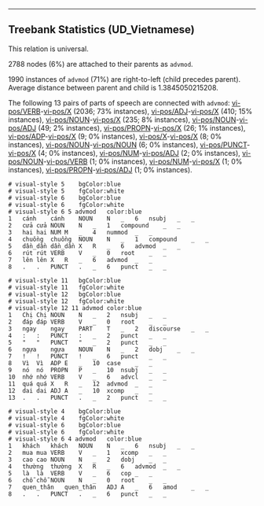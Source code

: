 

--------------------------------------------------------------------------------

## Treebank Statistics (UD_Vietnamese)

This relation is universal.

2788 nodes (6%) are attached to their parents as `advmod`.

1990 instances of `advmod` (71%) are right-to-left (child precedes parent).
Average distance between parent and child is 1.3845050215208.

The following 13 pairs of parts of speech are connected with `advmod`: [vi-pos/VERB]()-[vi-pos/X]() (2036; 73% instances), [vi-pos/ADJ]()-[vi-pos/X]() (410; 15% instances), [vi-pos/NOUN]()-[vi-pos/X]() (235; 8% instances), [vi-pos/NOUN]()-[vi-pos/ADJ]() (49; 2% instances), [vi-pos/PROPN]()-[vi-pos/X]() (26; 1% instances), [vi-pos/ADP]()-[vi-pos/X]() (9; 0% instances), [vi-pos/X]()-[vi-pos/X]() (8; 0% instances), [vi-pos/NOUN]()-[vi-pos/NOUN]() (6; 0% instances), [vi-pos/PUNCT]()-[vi-pos/X]() (4; 0% instances), [vi-pos/NUM]()-[vi-pos/ADJ]() (2; 0% instances), [vi-pos/NOUN]()-[vi-pos/VERB]() (1; 0% instances), [vi-pos/NUM]()-[vi-pos/X]() (1; 0% instances), [vi-pos/PROPN]()-[vi-pos/ADJ]() (1; 0% instances).


~~~ conllu
# visual-style 5	bgColor:blue
# visual-style 5	fgColor:white
# visual-style 6	bgColor:blue
# visual-style 6	fgColor:white
# visual-style 6 5 advmod	color:blue
1	cánh	cánh	NOUN	N	_	6	nsubj	_	_
2	cửa	cửa	NOUN	N	_	1	compound	_	_
3	hai	hai	NUM	M	_	4	nummod	_	_
4	chuồng	chuồng	NOUN	N	_	1	compound	_	_
5	dần_dần	dần_dần	X	R	_	6	advmod	_	_
6	rút	rút	VERB	V	_	0	root	_	_
7	lên	lên	X	R	_	6	advmod	_	_
8	.	.	PUNCT	.	_	6	punct	_	_

~~~


~~~ conllu
# visual-style 11	bgColor:blue
# visual-style 11	fgColor:white
# visual-style 12	bgColor:blue
# visual-style 12	fgColor:white
# visual-style 12 11 advmod	color:blue
1	Chị	Chị	NOUN	N	_	2	nsubj	_	_
2	đáp	đáp	VERB	V	_	0	root	_	_
3	ngay	ngay	PART	T	_	2	discourse	_	_
4	:	:	PUNCT	:	_	2	punct	_	_
5	"	"	PUNCT	"	_	2	punct	_	_
6	ngựa	ngựa	NOUN	N	_	2	dobj	_	_
7	!	!	PUNCT	!	_	6	punct	_	_
8	Vì	Vì	ADP	E	_	10	case	_	_
9	nó	nó	PROPN	P	_	10	nsubj	_	_
10	nhớ	nhớ	VERB	V	_	6	advcl	_	_
11	quá	quá	X	R	_	12	advmod	_	_
12	dai	dai	ADJ	A	_	10	xcomp	_	_
13	.	.	PUNCT	.	_	2	punct	_	_

~~~


~~~ conllu
# visual-style 4	bgColor:blue
# visual-style 4	fgColor:white
# visual-style 6	bgColor:blue
# visual-style 6	fgColor:white
# visual-style 6 4 advmod	color:blue
1	khách	khách	NOUN	N	_	6	nsubj	_	_
2	mua	mua	VERB	V	_	1	xcomp	_	_
3	cao	cao	NOUN	N	_	2	dobj	_	_
4	thường	thường	X	R	_	6	advmod	_	_
5	là	là	VERB	V	_	6	cop	_	_
6	chỗ	chỗ	NOUN	N	_	0	root	_	_
7	quen_thân	quen_thân	ADJ	A	_	6	amod	_	_
8	.	.	PUNCT	.	_	6	punct	_	_

~~~


